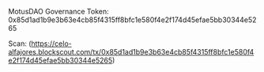 MotusDAO Governance Token: 
0x85d1ad1b9e3b63e4cb85f4315ff8bfc1e580f4e2f174d45efae5bb30344e5265

Scan:
(https://celo-alfajores.blockscout.com/tx/0x85d1ad1b9e3b63e4cb85f4315ff8bfc1e580f4e2f174d45efae5bb30344e5265)
